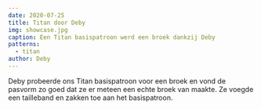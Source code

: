 ```yaml
---
date: 2020-07-25
title: Titan door Deby
img: showcase.jpg
caption: Een Titan basispatroon werd een broek dankzij Deby
patterns:
  - titan
author: Deby
---
```


Deby probeerde ons Titan basispatroon voor een broek en vond de pasvorm zo goed dat ze er meteen een echte broek van maakte. Ze voegde een tailleband en zakken toe aan het basispatroon.
